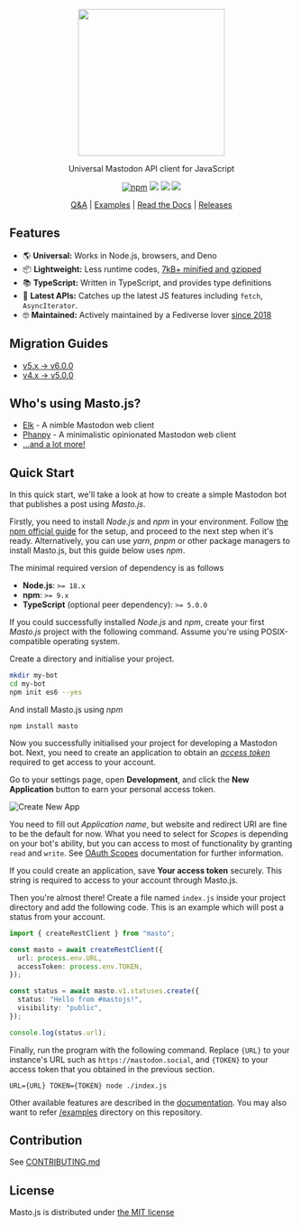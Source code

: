 <p align="center">
  <img src="https://i.imgur.com/jakvzSd.png" width="260px">
</p>

<p align="center">Universal Mastodon API client for JavaScript</p>

<p align="center">
  <a href="https://www.npmjs.com/package/masto"><img src="https://img.shields.io/npm/v/masto.svg" alt="npm"/></a>
  <a href="https://github.com/neet/masto.js/actions"><img src="https://github.com/neet/masto.js/workflows/CI/badge.svg" /></a>
  <a href="https://codecov.io/gh/neet/masto.js"><img src="https://codecov.io/gh/neet/masto.js/branch/main/graph/badge.svg" /></a>
  <a href="https://codeclimate.com/github/neet/masto.js/maintainability"><img src="https://api.codeclimate.com/v1/badges/f56a1d2e6728a89d0a94/maintainability" /></a>
</p>

<p align="center">
  <a href="https://github.com/neet/masto.js/discussions">Q&A</a> |
  <a href="https://github.com/neet/masto.js/tree/main/examples">Examples</a> |
  <a href="https://neet.github.io/masto.js">Read the Docs</a> |
  <a href="https://github.com/neet/masto.js/releases">Releases</a>
</p>

## Features

- 🌎 **Universal:** Works in Node.js, browsers, and Deno
- 📦 **Lightweight:** Less runtime codes, [7kB+ minified and gzipped](https://bundlephobia.com/package/masto@6.0.0-alpha.7)
- 📚 **TypeScript:** Written in TypeScript, and provides type definitions
- 🌊 **Latest APIs:** Catches up the latest JS features including `fetch`, `AsyncIterator`.
- 🤓 **Maintained:** Actively maintained by a Fediverse lover [since 2018](https://github.com/neet/masto.js/releases/tag/1.0.0)

## Migration Guides

- [v5.x → v6.0.0](https://github.com/neet/masto.js/releases/tag/v6.0.0)
- [v4.x → v5.0.0](https://github.com/neet/masto.js/releases/tag/v5.0.0)

## Who's using Masto.js?

- [Elk](https://github.com/elk-zone/elk) - A nimble Mastodon web client
- [Phanpy](https://github.com/cheeaun/phanpy) - A minimalistic opinionated Mastodon web client
- [...and a lot more!](https://github.com/neet/masto.js/network/dependents)

## Quick Start

In this quick start, we'll take a look at how to create a simple Mastodon bot that publishes a post using _Masto.js_.

Firstly, you need to install _Node.js_ and _npm_ in your environment. Follow [the npm official guide](https://docs.npmjs.com/downloading-and-installing-node-js-and-npm) for the setup, and proceed to the next step when it's ready. Alternatively, you can use _yarn_, _pnpm_ or other package managers to install Masto.js, but this guide below uses _npm_.

The minimal required version of dependency is as follows

- **Node.js**: `>= 18.x`
- **npm**: `>= 9.x`
- **TypeScript** (optional peer dependency): `>= 5.0.0`

If you could successfully installed _Node.js_ and _npm_, create your first _Masto.js_ project with the following command. Assume you're using POSIX-compatible operating system.

Create a directory and initialise your project.

```sh
mkdir my-bot
cd my-bot
npm init es6 --yes
```

And install Masto.js using _npm_

```
npm install masto
```

Now you successfully initialised your project for developing a Mastodon bot. Next, you need to create an application to obtain an _[access token](https://docs.joinmastodon.org/client/authorized/)_ required to get access to your account.

Go to your settings page, open **Development**, and click the **New Application** button to earn your personal access token.

![Create New App](https://i.imgur.com/rCwMw3j.png)

You need to fill out _Application name_, but website and redirect URI are fine to be the default for now. What you need to select for _Scopes_ is depending on your bot's ability, but you can access to most of functionality by granting `read` and `write`. See [OAuth Scopes](https://docs.joinmastodon.org/api/oauth-scopes/) documentation for further information.

If you could create an application, save **Your access token** securely. This string is required to access to your account through Masto.js.

Then you're almost there! Create a file named `index.js` inside your project directory and add the following code. This is an example which will post a status from your account.

```ts
import { createRestClient } from "masto";

const masto = await createRestClient({
  url: process.env.URL,
  accessToken: process.env.TOKEN,
});

const status = await masto.v1.statuses.create({
  status: "Hello from #mastojs!",
  visibility: "public",
});

console.log(status.url);
```

Finally, run the program with the following command. Replace `{URL}` to your instance's URL such as `https://mastodon.social`, and `{TOKEN}` to your access token that you obtained in the previous section.

```
URL={URL} TOKEN={TOKEN} node ./index.js
```

Other available features are described in the [documentation](https://neet.github.io/masto.js). You may also want to refer [/examples](https://github.com/neet/masto.js/tree/main/examples) directory on this repository.

## Contribution

See [CONTRIBUTING.md](CONTRIBUTING.md)

## License

Masto.js is distributed under [the MIT license](https://opensource.org/licenses/MIT)
